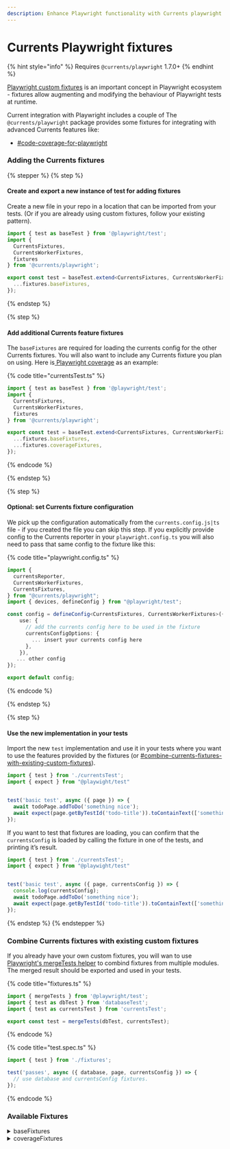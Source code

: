 ```yaml
---
description: Enhance Playwright functionality with Currents playwright fixtures
---
```


# Currents Playwright fixtures

{% hint style="info" %}
Requires `@currents/playwright` 1.7.0+
{% endhint %}

[Playwright custom fixtures](https://playwright.dev/docs/test-fixtures)  is an important concept in Playwright ecosystem - fixtures allow augmenting and modifying the behaviour of Playwright tests at runtime.&#x20;

Current integration with Playwright includes a couple of The `@currents/playwright`  package provides some fixtures for integrating with advanced Currents features like:

* [#code-coverage-for-playwright](../../../guides/coverage.md#code-coverage-for-playwright "mention")

### Adding the Currents fixtures

{% stepper %}
{% step %}
#### Create and export a new instance of test for adding fixtures

Create a new file in your repo in a location that can be imported from your tests. (Or if you are already using custom fixtures, follow your existing pattern).

```typescript
import { test as baseTest } from '@playwright/test';
import { 
  CurrentsFixtures,
  CurrentsWorkerFixtures,
  fixtures
} from '@currents/playwright';

export const test = baseTest.extend<CurrentsFixtures, CurrentsWorkerFixtures>({
  ...fixtures.baseFixtures,
});
```


{% endstep %}

{% step %}
#### Add additional Currents feature fixtures

The `baseFixtures` are required for loading the currents config for the other Currents fixtures. You will also want to include any Currents fixture you plan on using. Here is[ Playwright coverage](../../../guides/coverage.md#code-coverage-for-playwright) as an example:

{% code title="currentsTest.ts" %}
```typescript
import { test as baseTest } from '@playwright/test';
import { 
  CurrentsFixtures,
  CurrentsWorkerFixtures,
  fixtures
} from '@currents/playwright';

export const test = baseTest.extend<CurrentsFixtures, CurrentsWorkerFixtures>({
  ...fixtures.baseFixtures,
  ...fixtures.coverageFixtures,
});
```
{% endcode %}


{% endstep %}

{% step %}
#### Optional: set Currents fixture configuration

We pick up the configuration automatically from the `currents.config.js|ts` file - if you created the file you can skip this step. If you explicitly provide config to the Currents reporter in your `playwright.config.ts` you will also need to pass that same config to the fixture like this:

{% code title="playwright.config.ts" %}
```typescript
import {
  currentsReporter,
  CurrentsWorkerFixtures,
  CurrentsFixtures,
} from "@currents/playwright";
import { devices, defineConfig } from "@playwright/test";

const config = defineConfig<CurrentsFixtures, CurrentsWorkerFixtures>({
    use: {
      // add the currents config here to be used in the fixture
      currentsConfigOptions: {
        ... insert your currents config here
      },
    }),
   ... other config
});

export default config;
```
{% endcode %}


{% endstep %}

{% step %}
#### Use the new implementation in your tests

Import the new `test` implementation and use it in your tests where you want to use the features provided by the fixtures (or [#combine-currents-fixtures-with-existing-custom-fixtures](currents-playwright-fixtures.md#combine-currents-fixtures-with-existing-custom-fixtures "mention")).

```typescript
import { test } from './currentsTest';
import { expect } from "@playwight/test"


test('basic test', async ({ page }) => {
  await todoPage.addToDo('something nice');
  await expect(page.getByTestId('todo-title')).toContainText(['something nice']);
});
```

If you want to test that fixtures are loading, you can confirm that the `currentsConfig` is loaded by calling the fixture in one of the tests, and printing it’s result.

```typescript
import { test } from './currentsTest';
import { expect } from "@playwight/test"


test('basic test', async ({ page, currentsConfig }) => {
  console.log(currentsConfig);
  await todoPage.addToDo('something nice');
  await expect(page.getByTestId('todo-title')).toContainText(['something nice']);
});
```
{% endstep %}
{% endstepper %}

### Combine Currents fixtures with existing custom fixtures

If you already have your own custom fixtures, you will wan to use [Playwright's mergeTests helper](https://playwright.dev/docs/test-fixtures#combine-custom-fixtures-from-multiple-modules) to combind fixtures from multiple modules. The merged result should be exported and used in your tests.

{% code title="fixtures.ts" %}
```typescript
import { mergeTests } from '@playwright/test';
import { test as dbTest } from 'databaseTest';
import { test as currentsTest } from 'currentsTest';

export const test = mergeTests(dbTest, currentsTest);
```
{% endcode %}

{% code title="test.spec.ts" %}
```typescript
import { test } from './fixtures';

test('passes', async ({ database, page, currentsConfig }) => {
  // use database and currentsConfig fixtures.
});
```
{% endcode %}

### Available Fixtures

<details>

<summary>baseFixtures</summary>

* `curentsConfigOptions`&#x20;
* `currentsConfig`

Other Currents fixtures depend on these. They are loaded once per worker.&#x20;

</details>

<details>

<summary>coverageFixtures</summary>

* `context`

See [#code-coverage-for-playwright](../../../guides/coverage.md#code-coverage-for-playwright "mention")for details

</details>

